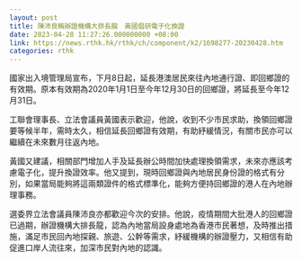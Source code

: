 ```yaml
---
layout: post
title: 陳沛良稱辦證機構大排長龍　黃國倡研電子化換證
date: 2023-04-28 11:27:26.000000000 +08:00
link: https://news.rthk.hk/rthk/ch/component/k2/1698277-20230428.htm
categories: rthk
---
```


國家出入境管理局宣布，下月8日起，延長港澳居民來往內地通行證、即回鄉證的有效期。原本有效期為2020年1月1日至今年12月30日的回鄉證，將延長至今年12月31日。

工聯會理事長、立法會議員黃國表示歡迎，他說，收到不少市民求助，換領回鄉證要等候半年，需時太久，相信延長回鄉證有效期，有助紓緩情況，有關市民亦可以繼續在未來數月往返內地。

黃國又建議，相關部門增加人手及延長辦公時間加快處理換領需求，未來亦應該考慮電子化，提升換證效率。他又提到，現時回鄉證與內地居民身份證的格式有分別，如果當局能夠將這兩類證件的格式標準化，能夠方便持回鄉證的港人在內地辦理事務。 

選委界立法會議員陳沛良亦都歡迎今次的安排。他說，疫情期間大批港人的回鄉證已過期，辦證機構大排長龍，認為內地當局設身處地為香港市民著想，及時推出措施，滿足市民回內地探親、旅遊、公幹等需求，紓緩機構的辦證壓力，又相信有助促進口岸人流往來，加深市民對內地的認識。
